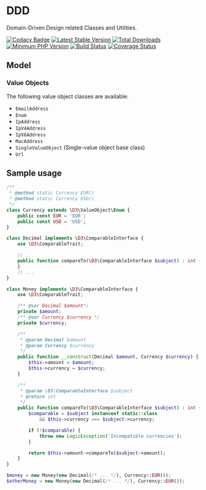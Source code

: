 # DDD

Domain-Driven Design related Classes and Utilities.

[![Codacy Badge](https://api.codacy.com/project/badge/Grade/fadd1213ef8e402cb963d8be8f45dcda)](https://app.codacy.com/app/bus-factor/ddd?utm_source=github.com&utm_medium=referral&utm_content=bus-factor/ddd&utm_campaign=Badge_Grade_Dashboard)
[![Latest Stable Version](https://img.shields.io/packagist/v/bus-factor/ddd.svg?style=flat-square)](https://packagist.org/packages/bus-factor/ddd)
[![Total Downloads](https://poser.pugx.org/bus-factor/ddd/downloads.png)](https://packagist.org/packages/bus-factor/ddd)
[![Minimum PHP Version](https://img.shields.io/badge/php-%3E%3D%207.2-8892BF.svg?style=flat-square)](https://php.net/)
[![Build Status](https://travis-ci.com/bus-factor/ddd.svg?token=6CVThNyY94qpVvuMgX3F&branch=master)](https://travis-ci.com/bus-factor/ddd.svg?token=6CVThNyY94qpVvuMgX3F&branch=master)
[![Coverage Status](https://coveralls.io/repos/github/bus-factor/ddd/badge.svg?branch=master)](https://coveralls.io/github/bus-factor/ddd?branch=master)

## Model

### Value Objects

The following value object classes are available:

* ```EmailAddress```
* ```Enum```
* ```IpAddress```
* ```IpV4Address```
* ```IpV6Address```
* ```MacAddress```
* ```SingleValueObject``` (Single-value object base class)
* ```Url```

## Sample usage

```php
/**
 * @method static Currency EUR()
 * @method static Currency USD()
 */
class Currency extends \D3\ValueObject\Enum {
    public const EUR = 'EUR';
    public const USD = 'USD';
}

class Decimal implements \D3\ComparableInterface {
    use \D3\ComparableTrait;

    // ...
    public function compareTo(\D3\ComparableInterface $subject) : int {
    } 
    // ...
}

class Money implements \D3\ComparableInterface {
    use \D3\ComparableTrait;

    /** @var Decimal $amount*/
    private $amount;
    /** @var Currency $currency */
    private $currency;

    /**
     * @param Decimal $amount
     * @param Currency $currency
     */
    public function __construct(Decimal $amount, Currency $currency) {
        $this->amount = $amount;
        $this->currency = $currency;
    }

    /**
     * @param \D3\ComparableInterface $subject
     * @return int
     */
    public function compareTo(\D3\ComparableInterface $subject) : int {
        $comparable = $subject instanceof static::class
            && $this->currency === $subject->currency;

        if (!$comparable) {
            throw new LogicException('Incompatible currencies');
        }

        return $this->amount->compareTo($subject->amount);
    }
}

$money = new Money(new Decimal(/* ... */), Currency::EUR());
$otherMoney = new Money(new Decimal(/* ... */), Currency::EUR());
```
